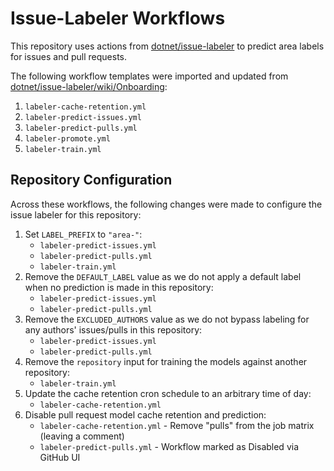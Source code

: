 # Issue-Labeler Workflows

This repository uses actions from [dotnet/issue-labeler](https://github.com/dotnet/issue-labeler) to predict area labels for issues and pull requests.

The following workflow templates were imported and updated from [dotnet/issue-labeler/wiki/Onboarding](https://github.com/dotnet/issue-labeler/wiki/Onboarding):

1. `labeler-cache-retention.yml`
2. `labeler-predict-issues.yml`
3. `labeler-predict-pulls.yml`
4. `labeler-promote.yml`
5. `labeler-train.yml`

## Repository Configuration

Across these workflows, the following changes were made to configure the issue labeler for this repository:

1. Set `LABEL_PREFIX` to `"area-"`:
    - `labeler-predict-issues.yml`
    - `labeler-predict-pulls.yml`
    - `labeler-train.yml`
2. Remove the `DEFAULT_LABEL` value as we do not apply a default label when no prediction is made in this repository:
    - `labeler-predict-issues.yml`
    - `labeler-predict-pulls.yml`
3. Remove the `EXCLUDED_AUTHORS` value as we do not bypass labeling for any authors' issues/pulls in this repository:
    - `labeler-predict-issues.yml`
    - `labeler-predict-pulls.yml`
4. Remove the `repository` input for training the models against another repository:
    - `labeler-train.yml`
5. Update the cache retention cron schedule to an arbitrary time of day:
    - `labeler-cache-retention.yml`
6. Disable pull request model cache retention and prediction:
    - `labeler-cache-retention.yml` - Remove "pulls" from the job matrix (leaving a comment)
    - `labeler-predict-pulls.yml` - Workflow marked as Disabled via GitHub UI
